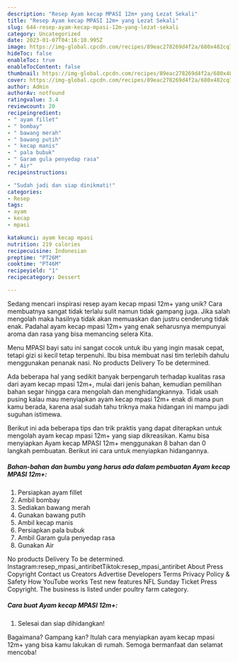 ```yaml
---
description: "Resep Ayam kecap MPASI 12m+ yang Lezat Sekali"
title: "Resep Ayam kecap MPASI 12m+ yang Lezat Sekali"
slug: 644-resep-ayam-kecap-mpasi-12m-yang-lezat-sekali
category: Uncategorized
date: 2023-01-07T04:16:10.995Z
image: https://img-global.cpcdn.com/recipes/89eac278269d4f2a/680x482cq70/ayam-kecap-mpasi-12m-foto-resep-utama.jpg
hideToc: false
enableToc: true
enableTocContent: false
thumbnail: https://img-global.cpcdn.com/recipes/89eac278269d4f2a/680x482cq70/ayam-kecap-mpasi-12m-foto-resep-utama.jpg
cover: https://img-global.cpcdn.com/recipes/89eac278269d4f2a/680x482cq70/ayam-kecap-mpasi-12m-foto-resep-utama.jpg
author: Admin
authorAv: notfound
ratingvalue: 3.4
reviewcount: 20
recipeingredient:
- " ayam fillet"
- " bombay"
- " bawang merah"
- " bawang putih"
- " kecap manis"
- " pala bubuk"
- " Garam gula penyedap rasa"
- " Air"
recipeinstructions:

- "Sudah jadi dan siap dinikmati!"
categories:
- Resep
tags:
- ayam
- kecap
- mpasi

katakunci: ayam kecap mpasi 
nutrition: 219 calories
recipecuisine: Indonesian
preptime: "PT26M"
cooktime: "PT46M"
recipeyield: "1"
recipecategory: Dessert

---
```





Sedang mencari inspirasi resep ayam kecap mpasi 12m+ yang unik? Cara membuatnya sangat tidak terlalu sulit namun tidak gampang juga. Jika salah mengolah maka hasilnya tidak akan memuaskan dan justru cenderung tidak enak. Padahal ayam kecap mpasi 12m+ yang enak seharusnya mempunyai aroma dan rasa yang bisa memancing selera Kita.





Menu MPASI bayi satu ini sangat cocok untuk ibu yang ingin masak cepat, tetapi gizi si kecil tetap terpenuhi. Ibu bisa membuat nasi tim terlebih dahulu menggunakan penanak nasi. No products Delivery To be determined.

Ada beberapa hal yang sedikit banyak berpengaruh terhadap kualitas rasa dari ayam kecap mpasi 12m+, mulai dari jenis bahan, kemudian pemilihan bahan segar hingga cara mengolah dan menghidangkannya. Tidak usah pusing kalau mau menyiapkan ayam kecap mpasi 12m+ enak di mana pun kamu berada, karena asal sudah tahu triknya maka hidangan ini mampu jadi suguhan istimewa.






Berikut ini ada beberapa tips dan trik praktis yang dapat diterapkan untuk mengolah ayam kecap mpasi 12m+ yang siap dikreasikan. Kamu bisa menyiapkan Ayam kecap MPASI 12m+ menggunakan 8 bahan dan 0 langkah pembuatan. Berikut ini cara untuk menyiapkan hidangannya.

<!--inarticleads1-->

##### Bahan-bahan dan bumbu yang harus ada dalam pembuatan Ayam kecap MPASI 12m+:

1. Persiapkan  ayam fillet
1. Ambil  bombay
1. Sediakan  bawang merah
1. Gunakan  bawang putih
1. Ambil  kecap manis
1. Persiapkan  pala bubuk
1. Ambil  Garam gula penyedap rasa
1. Gunakan  Air


No products Delivery To be determined. Instagram:resep_mpasi_antiribetTiktok:resep_mpasi_antiribet About Press Copyright Contact us Creators Advertise Developers Terms Privacy Policy &amp; Safety How YouTube works Test new features NFL Sunday Ticket Press Copyright. The business is listed under poultry farm category. 

<!--inarticleads2-->

##### Cara buat Ayam kecap MPASI 12m+:


1. Selesai dan siap dihidangkan!



Bagaimana? Gampang kan? Itulah cara menyiapkan ayam kecap mpasi 12m+ yang bisa kamu lakukan di rumah. Semoga bermanfaat dan selamat mencoba!
